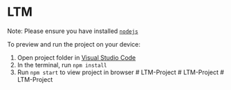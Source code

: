 
  # LTM

  Note: Please ensure you have installed <code><a href="https://nodejs.org/en/download/">nodejs</a></code>

  To preview and run the project on your device:
  1) Open project folder in <a href="https://code.visualstudio.com/download">Visual Studio Code</a>
  2) In the terminal, run `npm install`
  3) Run `npm start` to view project in browser
  #   L T M - P r o j e c t  
 #   L T M - P r o j e c t  
 #   L T M - P r o j e c t  
 